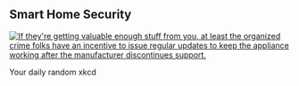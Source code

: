 ## Smart Home Security
[![If they're getting valuable enough stuff from you, at least the organized crime folks have an incentive to issue regular updates to keep the appliance working after the manufacturer discontinues support.](https://imgs.xkcd.com/comics/smart_home_security.png)](https://xkcd.com/1966/ "If they're getting valuable enough stuff from you, at least the organized crime folks have an incentive to issue regular updates to keep the appliance working after the manufacturer discontinues support.")

Your daily random xkcd

